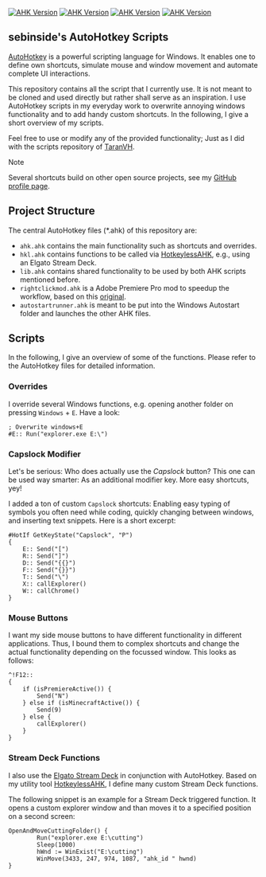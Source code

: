[![AHK Version](https://img.shields.io/badge/AHK%20Version-v2-green)](https://www.autohotkey.com/docs/v2/)
[![AHK Version](https://img.shields.io/badge/Extends-HotkeylessAHK-purple)](https://github.com/sebinside/HotkeylessAHK)
[![AHK Version](https://img.shields.io/badge/Extends-PremiereRemote-purple)](https://github.com/sebinside/PremiereRemote)
[![AHK Version](https://img.shields.io/badge/Extends-PremiereClipboard-purple)](https://github.com/sebinside/PremiereClipboard)


## sebinside's AutoHotkey Scripts

[AutoHotkey](https://www.autohotkey.com/) is a powerful scripting language for Windows. 
It enables one to define own shortcuts, simulate mouse and window movement and automate complete UI interactions.

This repository contains all the script that I currently use. 
It is not meant to be cloned and used directly but rather shall serve as an inspiration. 
I use AutoHotkey scripts in my everyday work to overwrite annoying windows functionality and to add handy custom shortcuts. 
In the following, I give a short overview of my scripts.

Feel free to use or modify any of the provided functionality; 
Just as I did with the scripts repository of [TaranVH](https://github.com/TaranVH/2nd-keyboard).

> [!NOTE] 
> Several shortcuts build on other open source projects, see my [GitHub profile page](https://github.com/sebinside).

## Project Structure

The central AutoHotkey files (*.ahk) of this repository are:

* `ahk.ahk` contains the main functionality such as shortcuts and overrides.
* `hkl.ahk` contains functions to be called via [HotkeylessAHK](https://github.com/sebinside/HotkeylessAHK), e.g., using an Elgato Stream Deck.
* `lib.ahk` contains shared functionality to be used by both AHK scripts mentioned before.
* `rightclickmod.ahk` is a Adobe Premiere Pro mod to speedup the workflow, based on this [original](https://github.com/TaranVH/2nd-keyboard/blob/master/Taran's_Premiere_Mods/PREMIERE_MOD_Right_click_timeline_to_move_playhead.ahk).
* `autostartrunner.ahk` is meant to be put into the Windows Autostart folder and launches the other AHK files.

## Scripts

In the following, I give an overview of some of the functions. 
Please refer to the AutoHotkey files for detailed information.

### Overrides

I override several Windows functions, e.g. opening another folder on pressing `Windows` + `E`. Have a look:

```AutoIt
; Overwrite windows+E
#E:: Run("explorer.exe E:\")
```

### Capslock Modifier

Let's be serious: Who does actually use the *Capslock* button? This one can be used way smarter: As an additional modifier key. More easy shortcuts, yey!

I added a ton of custom `Capslock` shortcuts: Enabling easy typing of symbols you often need while coding, quickly changing between windows, and inserting text snippets. 
Here is a short excerpt: 

```AutoIt
#HotIf GetKeyState("Capslock", "P")
{
	E:: Send("[")
    R:: Send("]")
    D:: Send("{{}")
    F:: Send("{}}")
    T:: Send("\")
	X:: callExplorer()
    W:: callChrome()
}
```

### Mouse Buttons

I want my side mouse buttons to have different functionality in different applications. 
Thus, I bound them to complex shortcuts and change the actual functionality depending on the focussed window. 
This looks as follows:

```AutoIt
^!F12::
{
    if (isPremiereActive()) {
        Send("N")
    } else if (isMinecraftActive()) {
        Send(9)
    } else {
        callExplorer()
    }
}
```

### Stream Deck Functions

I also use the [Elgato Stream Deck](https://702.gg/elgato) in conjunction with AutoHotkey. 
Based on my utility tool [HotkeylessAHK](https://github.com/sebinside/HotkeylessAHK), I define many custom Stream Deck functions. 

The following snippet is an example for a Stream Deck triggered function. 
It opens a custom explorer window and than moves it to a specified position on a second screen:

```AutoIt
OpenAndMoveCuttingFolder() {
        Run("explorer.exe E:\cutting")
        Sleep(1000)
        hWnd := WinExist("E:\cutting")
        WinMove(3433, 247, 974, 1087, "ahk_id " hwnd)
}
```